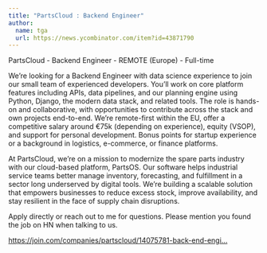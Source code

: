```yaml
---
title: "PartsCloud : Backend Engineer"
author:
  name: tga
  url: https://news.ycombinator.com/item?id=43871790
---
```

PartsCloud - Backend Engineer - REMOTE (Europe) - Full-time

We’re looking for a Backend Engineer with data science experience to join our small team of experienced developers. You’ll work on core platform features including APIs, data pipelines, and our planning engine using Python, Django, the modern data stack, and related tools. The role is hands-on and collaborative, with opportunities to contribute across the stack and own projects end-to-end. We’re remote-first within the EU, offer a competitive salary around €75k (depending on experience), equity (VSOP), and support for personal development. Bonus points for startup experience or a background in logistics, e-commerce, or finance platforms.

At PartsCloud, we’re on a mission to modernize the spare parts industry with our cloud-based platform, PartsOS. Our software helps industrial service teams better manage inventory, forecasting, and fulfillment in a sector long underserved by digital tools. We’re building a scalable solution that empowers businesses to reduce excess stock, improve availability, and stay resilient in the face of supply chain disruptions.

Apply directly or reach out to me for questions. Please mention you found the job on HN when talking to us.

<a href="https:&#x2F;&#x2F;join.com&#x2F;companies&#x2F;partscloud&#x2F;14075781-back-end-engineer-python-f-m-x-75k-based-on-seniority-remote-in-eu" rel="nofollow">https:&#x2F;&#x2F;join.com&#x2F;companies&#x2F;partscloud&#x2F;14075781-back-end-engi...</a>
<JobApplication />
